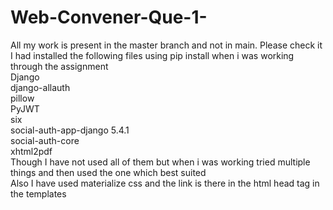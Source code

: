 # Web-Convener-Que-1-
All my work is present in the master branch and not in main. Please check it  
I had installed the following files using pip install when i was working through the assignment  
Django  
django-allauth  
pillow  
PyJWT  
six  
social-auth-app-django 5.4.1  
social-auth-core  
xhtml2pdf  
Though I have not used all of them but when i was working tried multiple things and then used the one which best suited  
Also I have used materialize css and the link is there in the html head tag in the templates
